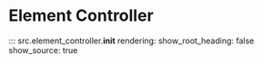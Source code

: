 # Element Controller

::: src.element_controller.__init__
    rendering:
      show_root_heading: false
      show_source: true
